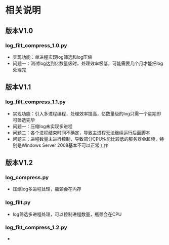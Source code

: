 # 相关说明

## 版本V1.0

### log_filt_compress_1.0.py
- 实现功能：单进程实现log筛选和log压缩
- 问题一：测试log达到亿数量级时，处理效率极低，可能需要几个月才能把log处理完

## 版本V1.1

### log_filt_compress_1.1.py
- 实现功能：引入多进程编程，处理效率提高，亿数量级的log只需一个星期即可筛选完毕
- 问题一：压缩log未实现多进程
- 问题二：各个进程结束时间不确定，导致主进程无法继续运行后面脚本
- 问题三：进程数量未进行控制，导致部分CPU性能比较低的服务器会超频，特别是Windows Server 2008基本不可以正常工作

## 版本V1.2

### log_compress.py

- 压缩log多进程处理，瓶颈会在内存

### log_filt.py

- log筛选多进程处理，可以控制进程数量，瓶颈会在CPU

### log_filt_compress_1.2.py

- 
